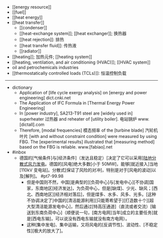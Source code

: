 - [[energy resource]]
- [[fuel]]
- [[heat energy]]
- [[heat transfer]]
    - [[condenser]]
    - [[heat-exchange system]]; [[heat exchanger]]; 换热器
    - [[heat rejection]]: 排热
    - [[heat transfer fluid]]: 传热液
    - [[radiator]]
- [[heating]]; 加热元件; [[heating system]]
- [[heating, ventilation, and air conditioning (HVAC)]]; [[HVAC system]]
- oil and petrochemicals industries
- [[thermostatically controlled loads (TCLs)]]: 恒温控制负载
- ---
- dictionary 
    - Application of [life cycle exergy analysis] on [energy and power engineering] dict.cnki.net
    - The Application of IFC Formula in [Thermal Energy Power Engineering]
    - In [power industry], SA213-T91 steel are [widely used in] superheater 过热器 and reheater of [utility boiler]. 电站锅炉 www.[dictall].com
    - Therefore, [modal frequencies] 模态频率 of the [turbine blade] 汽轮机叶片 [with and without constraint condition] were measured by using FBG. The [experimental results] illustrated that [measuring method] based on the FBG is reliable. www.[fabiao].net
- #inbox
    - 德国的[气候条件]与[经济条件]（发达且稳定）[决定了它可以采用][陆地分散式风力发电](https://www.zhihu.com/question/490244738/answer/2211307107)。德国的[风电]绝大多数[小于 50MW]，能够[就近接入]当地 [110kV 变电站]。分散式[保证了风险的对冲]，特别是对于[风电的波动]以及[解列]。 #pt7-99.98
        - 但是中国则不然，中国[是典型的][负荷中心]与[发电中心][不协调]国家，东南地区[经济发达]，为负荷中心，但是[缺煤]、少光、缺风；[西北、西南地区][经济相对落后]，但是煤多、水多、风多、光多。[这种不协调决定了]中国的[清洁能源利用][只能寄希望于][打造数十个][超大型清洁能源发电中心]，然后通过[特高压通道]（直流或者交流）[输送到东南负荷中心]（顺便说一句，[南方电网]当年[成立的主要任务]就是[西电东输]，可以说没有西电东输就没有南方电网）。
        - 这种[集中发电]、集中运输，又将风电的[反调节性]、波动性、[不稳定性][极大的放大了]。
